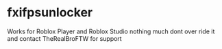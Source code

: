 # fxifpsunlocker
Works for Roblox Player and Roblox Studio
nothing much
dont over ride it
and contact TheRealBroFTW for support
